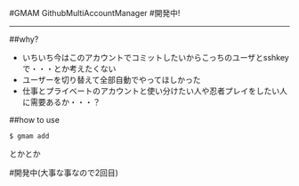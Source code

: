 #GMAM
GithubMultiAccountManager
#開発中!

---

##why?

* いちいち今はこのアカウントでコミットしたいからこっちのユーザとsshkeyで・・・とか考えたくない
* ユーザーを切り替えて全部自動でやってほしかった
* 仕事とプライベートのアカウントと使い分けたい人や忍者プレイをしたい人に需要あるか・・・？

##how to use
```
$ gmam add
```

とかとか

#開発中(大事な事なので2回目)
